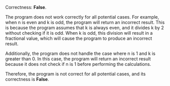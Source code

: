 Correctness: **False**.

The program does not work correctly for all potential cases. For example, when n is even and k is odd, the program will return an incorrect result. This is because the program assumes that k is always even, and it divides k by 2 without checking if it is odd. When k is odd, this division will result in a fractional value, which will cause the program to produce an incorrect result.

Additionally, the program does not handle the case where n is 1 and k is greater than 0. In this case, the program will return an incorrect result because it does not check if n is 1 before performing the calculations.

Therefore, the program is not correct for all potential cases, and its correctness is **False**.